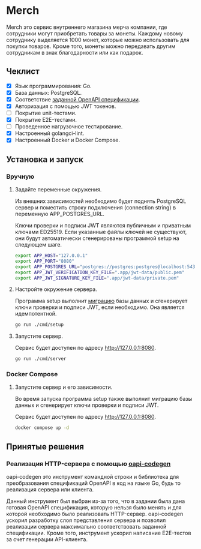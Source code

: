 # Merch

Merch это сервис внутреннего магазина мерча компании, где сотрудники могут приобретать товары за монеты. Каждому новому сотруднику выделяется 1000 монет, которые можно использовать для покупки товаров. Кроме того, монеты можно передавать другим сотрудникам в знак благодарности или как подарок.

## Чеклист

* [x] Язык программирования: Go.
* [x] База данных: PostgreSQL.
* [x] Соответствие [заданной OpenAPI спецификации](api/merch/openapi.yaml).
* [x] Авторизация с помощью JWT токенов.
* [ ] Покрытие unit-тестами.
* [x] Покрытие E2E-тестами.
* [ ] Проведенное нагрузочное тестирование.
* [x] Настроенный golangci-lint.
* [x] Настроенный Docker и Docker Compose.

## Установка и запуск

### Вручную

1. Задайте переменные окружения.

   Из внешних зависимостей необходимо будет поднять PostgreSQL сервер и поместить строку подключения (connection string) в переменную APP_POSTGRES_URL.

   Ключи проверки и подписи JWT являются публичным и приватным ключами ED25519. Если указанные файлы ключей не существуют, они будут автоматически сгенерированы программой setup на следующем шаге.

   ```sh
   export APP_HOST="127.0.0.1"
   export APP_PORT="8080"
   export APP_POSTGRES_URL="postgres://postgres:postgres@localhost:5432/postgres?sslmode=disable"
   export APP_JWT_VERIFICATION_KEY_FILE=".app/jwt-data/public.pem"
   export APP_JWT_SIGNATURE_KEY_FILE=".app/jwt-data/private.pem"
   ```

2. Настройте окружение сервера.

   Программа setup выполнит [миграцию](internal/app/migrationdata) базы данных и сгенерирует ключи проверки и подписи JWT, если необходимо. Она является идемпотентной.

   ```sh
   go run ./cmd/setup
   ```

3. Запустите сервер.

   Сервис будет доступен по адресу http://127.0.0.1:8080.

   ```sh
   go run ./cmd/server
   ```

### Docker Compose

1. Запустите сервер и его зависимости.

   Во время запуска программа setup также выполнит миграцию базы данных и сгенерирует ключи проверки и подписи JWT.

   Сервис будет доступен по адресу http://127.0.0.1:8080.

   ```sh
   docker compose up -d
   ```

## Принятые решения

### Реализация HTTP-сервера с помощью [oapi-codegen](https://github.com/oapi-codegen/oapi-codegen)

oapi-codegen это инструмент командной строки и библиотека для преобразования спецификаций OpenAPI в код на языке Go, будь то реализация сервера или клиента.

Данный инструмент был выбран из-за того, что в задании была дана готовая OpenAPI спецификация, которую нельзя было менять и для которой необходимо было реализовать HTTP-сервер. oapi-codegen ускорил разработку слоя представления сервера и позволил реализации сервера максимально соответствовать заданной спецификации. Кроме того, инструмент ускорил написание E2E-тестов за счет генерации API-клиента.
